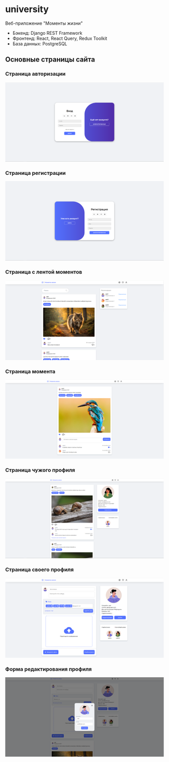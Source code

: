# university

Веб-приложение "Моменты жизни"

* Бэкенд: Django REST Framework
* Фронтенд: React, React Query, Redux Toolkit
* База данных: PostgreSQL

## Основные страницы сайта

### Страница авторизации

![](/images/1.png)

### Страница регистрации

![](/images/2.png)

### Страница с лентой моментов

![](/images/3.png)

### Страница момента

![](/images/4.png)

### Страница чужого профиля

![](/images/5.png)

### Страница своего профиля

![](/images/6.png)

### Форма редактирования профиля

![](/images/7.png)